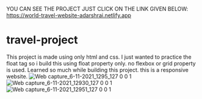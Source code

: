 YOU CAN SEE THE PROJECT JUST CLICK ON THE LINK GIVEN BELOW:
https://world-travel-website-adarshrai.netlify.app



# travel-project
This project is made using only html and css.
I just wanted to practice the float tag so i build this using float property only. no flexbox or grid property is used.
Learned so much while building this project. this is a responsive website.
![Web capture_6-11-2021_1295_127 0 0 1](https://user-images.githubusercontent.com/91651054/140600515-972e6161-e0f6-4e20-93d7-dd85489c071f.jpeg)
![Web capture_6-11-2021_12930_127 0 0 1](https://user-images.githubusercontent.com/91651054/140600496-edc8ed50-2f94-456f-9608-844c2f19e0a0.jpeg)
![Web capture_6-11-2021_12951_127 0 0 1](https://user-images.githubusercontent.com/91651054/140600494-501a4a76-b4ff-4a68-b40b-d74777540885.jpeg)
